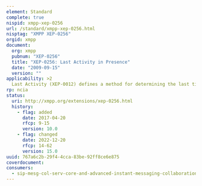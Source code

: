 ```yaml
---
element: Standard
complete: true
nispid: xmpp-xep-0256
url: /standard/xmpp-xep-0256.html
nisptag: "XMPP XEP-0256"
orgid: xmpp
document:
  org: xmpp
  pubnum: "XEP-0256"
  title: "XEP-0256: Last Activity in Presence"
  date: "2009-09-15"
  version: ""
applicability: >2
  Last Activity (XEP-0012) defines a method for determining the last time that an XMPP entity was active. This document specifies that an online client MAY include last activity information when sending a presence update. Including such information essentially means when I sent this presence notification I had last been active at time T.
rp: ncia
status:
  uri: http://xmpp.org/extensions/xep-0256.html
  history: 
    - flag: added
      date: 2017-04-20
      rfcp: 9-15
      version: 10.0
    - flag: changed
      date: 2022-12-20
      rfcp: 14-62
      version: 15.0
uuid: 767a6c2b-29f4-4cca-83be-92ff8ce6e875
coverdocument:
consumers:
  - sip-mesg-col-serv-core-and-advanced-instant-messaging-collaboration
---
```

